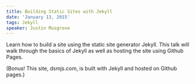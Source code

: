 ```yaml
---
title: Building Static Sites with Jekyll
date: 'January 13, 2015'
tags: Jekyll
speaker: Justin Musgrove
---
```


Learn how to build a site using the static site generator Jekyll. This talk
will walk through the basics of Jekyll as well as hosting the site using
Github Pages.

(Bonus! This site, dsmjs.com, is built with Jekyll and hosted on Github pages.)

